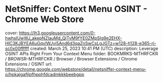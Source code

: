 # NetSniffer: Context Menu OSINT - Chrome Web Store

cover: https://lh3.googleusercontent.com/0-hwhsIUwWJ_akepNZIauMd_QjTvM9fYE0ZMpSIg9e2EHX-HlC3KJBYEA6uGqyIWJyi5And6d3qaZnSwCsLgJGTz=w128-h128-e365-rj-sc0x00ffffff
created: March 25, 2023 10:41 PM (UTC)
description: Leverage OSINT APIs Right From Your Context Menu
folder: BOOKMRKS-MTHRFCKR / BROWSR-MTHRFCKR / Browser / Browser Extensions / Chrome Extensions / OSINT
url: https://chrome.google.com/webstore/detail/netsniffer-context-menu-o/hpkajgafjlpfhpphfdcadmkkkbeebgpp
